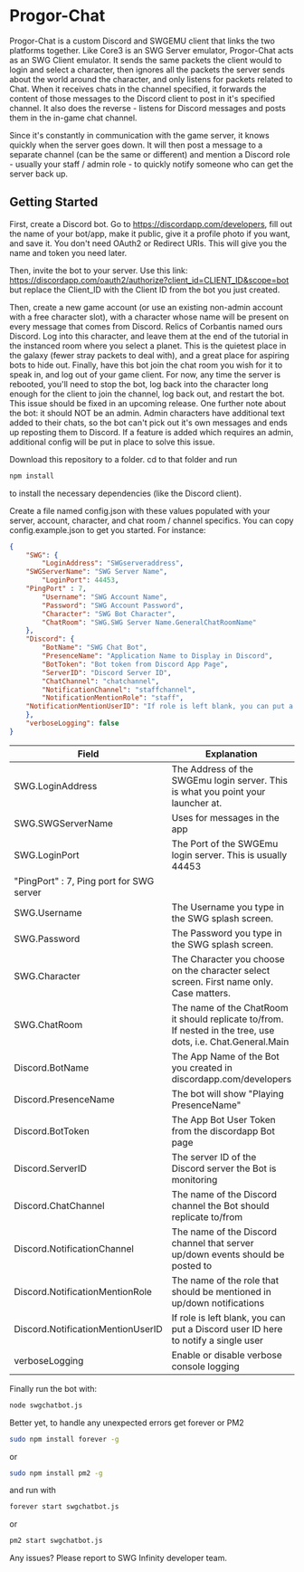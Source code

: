 # Progor-Chat

Progor-Chat is a custom Discord and SWGEMU client that links the two platforms together.  Like Core3 is an SWG Server emulator, Progor-Chat acts as an SWG Client emulator.  It sends the same packets the client would to login and select a character, then ignores all the packets the server sends about the world around the character, and only listens for packets related to Chat.  When it receives chats in the channel specified, it forwards the content of those messages to the Discord client to post in it's specified channel.  It also does the reverse - listens for Discord messages and posts them in the in-game chat channel.

Since it's constantly in communication with the game server, it knows quickly when the server goes down.  It will then post a message to a separate channel (can be the same or different) and mention a Discord role - usually your staff / admin role - to quickly notify someone who can get the server back up.

## Getting Started

First, create a Discord bot.  Go to https://discordapp.com/developers, fill out the name of your bot/app, make it public, give it a profile photo if you want, and save it.  You don't need OAuth2 or Redirect URIs.  This will give you the name and token you need later.

Then, invite the bot to your server.  Use this link: https://discordapp.com/oauth2/authorize?client_id=CLIENT_ID&scope=bot but replace the Client_ID with the Client ID from the bot you just created.

Then, create a new game account (or use an existing non-admin account with a free character slot), with a character whose name will be present on every message that comes from Discord.  Relics of Corbantis named ours Discord.  Log into this character, and leave them at the end of the tutorial in the instanced room where you select a planet.  This is the quietest place in the galaxy (fewer stray packets to deal with), and a great place for aspiring bots to hide out.  Finally, have this bot join the chat room you wish for it to speak in, and log out of your game client.  For now, any time the server is rebooted, you'll need to stop the bot, log back into the character long enough for the client to join the channel, log back out, and restart the bot.  This issue should be fixed in an upcoming release.  One further note about the bot: it should NOT be an admin.  Admin characters have additional text added to their chats, so the bot can't pick out it's own messages and ends up reposting them to Discord.  If a feature is added which requires an admin, additional config will be put in place to solve this issue.

Download this repository to a folder.  cd to that folder and run

```sh
npm install
```

to install the necessary dependencies (like the Discord client).

Create a file named config.json with these values populated with your server, account, character, and chat room / channel specifics.  You can copy config.example.json to get you started.
For instance:
```json
{
    "SWG": {
        "LoginAddress": "SWGserveraddress",
	"SWGServerName": "SWG Server Name",
        "LoginPort": 44453,
	"PingPort" : 7,
        "Username": "SWG Account Name",
        "Password": "SWG Account Password",
        "Character": "SWG Bot Character",
        "ChatRoom": "SWG.SWG Server Name.GeneralChatRoomName"
    },
    "Discord": {
        "BotName": "SWG Chat Bot",
        "PresenceName": "Application Name to Display in Discord",
        "BotToken": "Bot token from Discord App Page",
        "ServerID": "Discord Server ID",
        "ChatChannel": "chatchannel",
        "NotificationChannel": "staffchannel",
        "NotificationMentionRole": "staff",
	"NotificationMentionUserID": "If role is left blank, you can put a Discord user ID here to notify a single user"
    },
    "verboseLogging": false
}

```

| Field | Explanation |
| ------ | ------ |
| SWG.LoginAddress | The Address of the SWGEmu login server.  This is what you point your launcher at. |
| SWG.SWGServerName| Uses for messages in the app |
| SWG.LoginPort | The Port of the SWGEmu login server.  This is usually 44453 |
"PingPort" : 7,  Ping port for SWG server |
| SWG.Username | The Username you type in the SWG splash screen. |
| SWG.Password | The Password you type in the SWG splash screen. |
| SWG.Character | The Character you choose on the character select screen.  First name only.  Case matters. |
| SWG.ChatRoom | The name of the ChatRoom it should replicate to/from.  If nested in the tree, use dots, i.e. Chat.General.Main |
| Discord.BotName | The App Name of the Bot you created in discordapp.com/developers |
| Discord.PresenceName | The bot will show "Playing PresenceName" |
| Discord.BotToken | The App Bot User Token from the discordapp Bot page |
| Discord.ServerID | The server ID of the Discord server the Bot is monitoring |
| Discord.ChatChannel | The name of the Discord channel the Bot should replicate to/from |
| Discord.NotificationChannel | The name of the Discord channel that server up/down events should be posted to |
| Discord.NotificationMentionRole | The name of the role that should be mentioned in up/down notifications |
| Discord.NotificationMentionUserID| If role is left blank, you can put a Discord user ID here to notify a single user |
| verboseLogging| Enable or disable verbose console logging |

Finally run the bot with:

```sh
node swgchatbot.js
```

Better yet, to handle any unexpected errors get forever or PM2

```sh
sudo npm install forever -g
```

or

```sh
sudo npm install pm2 -g
```

and run with

```sh
forever start swgchatbot.js
```

or

```sh
pm2 start swgchatbot.js
```

Any issues?  Please report to SWG Infinity developer team.